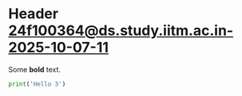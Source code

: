 # Header 24f100364@ds.study.iitm.ac.in-2025-10-07-11
Some **bold** text.
```python
print('Hello 3')
```
